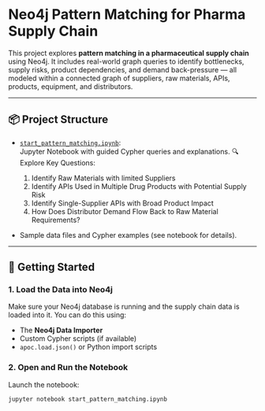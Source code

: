 # Neo4j Pattern Matching for Pharma Supply Chain

This project explores **pattern matching in a pharmaceutical supply chain** using Neo4j. It includes real-world graph queries to identify bottlenecks, supply risks, product dependencies, and demand back-pressure — all modeled within a connected graph of suppliers, raw materials, APIs, products, equipment, and distributors.

---

## 📦 Project Structure

- [`start_pattern_matching.ipynb`](./start_pattern_matching.ipynb):  
  Jupyter Notebook with guided Cypher queries and explanations.
  🔍 Explore Key Questions: 
    1. Identify Raw Materials with limited Suppliers
    2. Identify APIs Used in Multiple Drug Products with Potential Supply Risk
    3. Identify Single-Supplier APIs with Broad Product Impact
    4. How Does Distributor Demand Flow Back to Raw Material Requirements?




- Sample data files and Cypher examples (see notebook for details).

---

## 🚀 Getting Started

### 1. Load the Data into Neo4j
Make sure your Neo4j database is running and the supply chain data is loaded into it. You can do this using:

- The **Neo4j Data Importer**
- Custom Cypher scripts (if available)
- `apoc.load.json()` or Python import scripts

### 2. Open and Run the Notebook
Launch the notebook:

```bash
jupyter notebook start_pattern_matching.ipynb